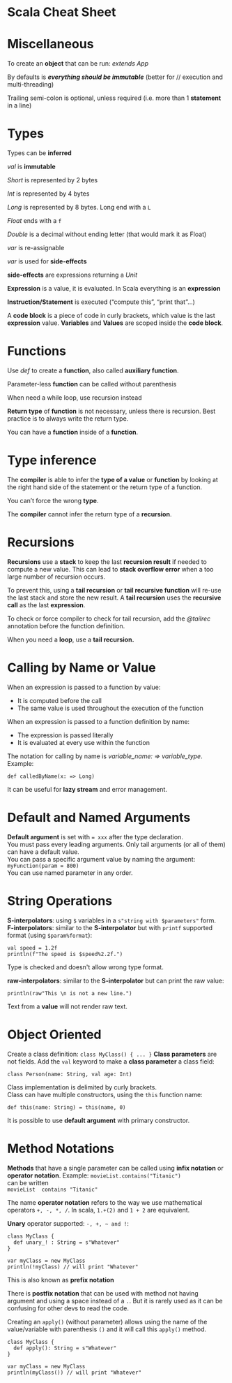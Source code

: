 # Scala Cheat Sheet

Miscellaneous
=============

To create an **object** that can be run: *extends App*

By defaults is ***everything should be immutable*** (better for // execution and multi-threading)

Trailing semi-colon is optional, unless required (i.e. more than 1 **statement** in a line)

Types
=====

Types can be **inferred**

*val* is **immutable**

*Short* is represented by 2 bytes

*Int* is represented by 4 bytes

*Long* is represented by 8 bytes. Long end with a `L`

*Float* ends with a `f`

*Double* is a decimal without ending letter (that would mark it as Float)

*var* is re-assignable

*var* is used for **side-effects**

**side-effects** are expressions returning a *Unit*

**Expression** is a value, it is evaluated. In Scala everything is an **expression**

**Instruction/Statement** is executed (“compute this”, “print that”…)

A **code block** is a piece of code in curly brackets, which value is the last **expression** value. **Variables** and **Values** are scoped inside the **code block**.

Functions
=========

Use *def* to create a **function**, also called **auxiliary function**.

Parameter-less **function** can be called without parenthesis

When need a while loop, use recursion instead

**Return type** of **function** is not necessary, unless there is recursion. Best practice is to always write the return type.

You can have a **function** inside of a **function**.

Type inference
==============

The **compiler** is able to infer the **type of a value** or **function** by looking at the right hand side of the statement or the return type of a function.

You can’t force the wrong **type**.

The **compiler** cannot infer the return type of a **recursion**.

Recursions
==========

**Recursions** use a **stack** to keep the last **recursion result** if needed to compute a new value. This can lead to **stack overflow error** when a too large number of recursion occurs.

To prevent this, using a **tail recursion** or **tail recursive function** will re-use the last stack and store the new result. A **tail recursion** uses the **recursive call** as the last **expression**.

To check or force compiler to check for tail recursion, add the *@tailrec* annotation before the function definition.

When you need a **loop**, use a **tail recursion.**

Calling by Name or Value
========================

When an expression is passed to a function by value:
* It is computed before the call
* The same value is used throughout the execution of the function

When an expression is passed to a function definition by name:
* The expression is passed literally
* It is evaluated at every use within the function

The notation for calling by name is *variable_name: => variable_type*. Example:

```
def calledByName(x: => Long)
```

It can be useful for **lazy stream** and error management.

Default and Named Arguments
===========================

**Default argument** is set with `= xxx` after the type declaration.  
You must pass every leading arguments.
Only tail arguments (or all of them) can have a default value.  
You can pass a specific argument value by naming the argument: `myFunction(param = 800)`  
You can use named parameter in any order.

String Operations
=================

**S-interpolators**: using `$` variables in a `s"string with $parameters"` form.  
**F-interpolators**: similar to the **S-interpolator** but with `printf` supported format (using `$param%format`):
```
val speed = 1.2f
println(f"The speed is $speed%2.2f.")
```
Type is checked and doesn't allow wrong type format.  

**raw-interpolators**: similar to the **S-interpolator** but can print the raw value:
```
println(raw"This \n is not a new line.")
```
Text from a **value** will not render raw text.

Object Oriented
===============

Create a class definition: `class MyClass() { ... }`
**Class parameters** are not fields. Add the `val` keyword to make a **class parameter** a class field:
```
class Person(name: String, val age: Int)
```

Class implementation is delimited by curly brackets.  
Class can have multiple constructors, using the `this` function name:
```
def this(name: String) = this(name, 0)
```
It is possible to use **default argument** with primary constructor.

Method Notations
================

**Methods** that have a single parameter can be called using **infix notation** or **operator notation**. Example:
`movieList.contains("Titanic")`  
can be written  
`movieList  contains "Titanic"`

The name **operator notation** refers to the way we use mathematical operators `+, -, *, /`. In scala, `1.+(2)` and `1 + 2` are equivalent.

**Unary** operator supported: `-, +, ~ and !`:
```
class MyClass {
  def unary_! : String = s"Whatever"
}

var myClass = new MyClass
println(!myClass) // will print "Whatever"
```
This is also known as **prefix notation**

There is **postfix notation** that can be used with method not having argument and using a space instead of a `.`. But it is rarely used as it can be confusing for other devs to read the code.

Creating an `apply()` (without parameter) allows using the name of the value/variable with parenthesis `()` and it will call this `apply()` method.
```
class MyClass {
  def apply(): String = s"Whatever"
}

var myClass = new MyClass
println(myClass()) // will print "Whatever"
```